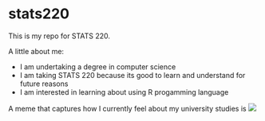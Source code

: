 # stats220

This is my repo for STATS 220. 

A little about me:

- I am undertaking a degree in computer science
- I am taking STATS 220 because its good to learn and understand for future reasons
- I am interested in learning about using R progamming language

A meme that captures how I currently feel about my university studies is ![](https://c.tenor.com/8druEACXtX8AAAAd/tenor.gif)
